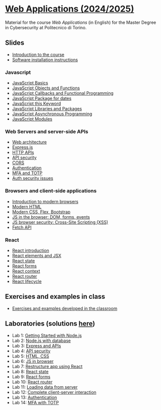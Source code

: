 # [Web Applications (2024/2025)](https://github.com/polito-WA-2025)

Material for the course _Web Applications_ (in English) for the Master Degree in Cybersecurity at Politecnico di Torino.

## Slides

- [Introduction to the course](slides/0-00-intro-2025-WA.pdf)
- [Software installation instructions](slides/0-01-installation-instructions-2025-WA.pdf)

### Javascript

- [JavaScript Basics](slides/1-01-javascript-basics.pdf)
- [JavaScript Objects and Functions](slides/1-02-javascript-objects-functions.pdf)
- [JavaScript Callbacks and Functional Programming](slides/1-03-javascript-callbacks-functional-programming.pdf)
- [JavaScript Package for dates](slides/1-04-javascript-package-date.pdf)
- [JavaScript this Keyword](slides/1-05-javascript-this.pdf)
- [JavaScript Libraries and Packages](slides/1-06-javascript-libraries-packages.pdf)
- [JavaScript Asynchronous Programming](slides/1-07-javascript-async-programming.pdf)
- [JavaScript Modules](slides/1-08-javascript-modules.pdf)

### Web Servers and server-side APIs

- [Web architecture](slides/4-01-web-architecture.pdf)
- [Express.js](slides/4-02-Express.pdf)
- [HTTP APIs](slides/4-03-API.pdf)
- [API security](slides/4-04-API-security.pdf)
- [CORS](slides/4-05-CORS_and_security.pdf)
- [Authentication](slides/4-06-Authentication.pdf)
- [MFA and TOTP](slides/4-07-MFA-TOTP.pdf)
- [Auth security issues](slides/4-08-Auth-security.pdf)
 
### Browsers and client-side applications

- [Introduction to modern browsers](slides/2-01-browser-intro.pdf)
- [Modern HTML](slides/2-02-html.pdf)
- [Modern CSS, Flex, Bootstrap](slides/2-03-css.pdf)
- [JS in the browser: DOM, forms, events](slides/2-04-JS-browser.pdf)
- [JS browser security: Cross-Site Scripting (XSS)](slides/2-05-browser-security-XSS.pdf)
- [Fetch API](slides/2-06-fetch.pdf)

### React

- [React introduction](slides/3-01-React-intro.pdf)
- [React elements and JSX](slides/3-02-Elements-and-JSX.pdf)
- [React state](slides/3-03-Components-and-state-management.pdf)
- [React forms](slides/3-04-Forms.pdf)
- [React context](slides/3-05-Context.pdf)
- [React router](slides/3-06-React-Router.pdf)
- [React lifecycle](slides/3-07-LifeCycle.pdf)

## Exercises and examples in class

- [Exercises and examples developed in the classroom](https://github.com/polito-WA-2025/wa-weeks)

## Laboratories (solutions [here](https://github.com/polito-WA-2025/labs-code))

- Lab 1: [Getting Started with Node.js](labs/lab01-getting-started-node.pdf)
- Lab 2: [Node.js with database](labs/lab02-node-database.pdf)
- Lab 3: [Express and APIs](labs/lab03-express.pdf)
- Lab 4: [API security](labs/lab04-API-server.pdf)
- Lab 5: [HTML, CSS](labs/lab05-html-css.pdf)
- Lab 6: [JS in browser](labs/lab06-js-browser.pdf)
- Lab 7: [Restructure app using React](labs/lab07-getting-started-react.pdf)
- Lab 8: [React state](labs/lab08-react-state.pdf)
- Lab 9: [React forms](labs/lab09-forms.pdf)
- Lab 10: [React router](labs/lab10-router.pdf)
- Lab 11: [Loading data from server](labs/lab11-loading-data-from-server.pdf)
- Lab 12: [Complete client-server interaction](labs/lab12-complete-client-server.pdf)
- Lab 13: [Authentication](labs/lab13-authentication.pdf)
- Lab 14: [MFA with TOTP](labs/lab14-otp.pdf)

